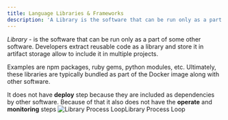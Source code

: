 ```yaml
---
title: Language Libraries & Frameworks
description: 'A Library is the software that can be run only as a part of some other software and typically contains reusable code leveraged by multiple other software projects.'
---
```


_Library_ - is the software that can be run only as a part of some other software. Developers extract reusable code as a library and store it in artifact storage allow to include it in multiple projects.

Examples are npm packages, ruby gems, python modules, etc. Ultimately, these libraries are typically bundled as part of the Docker image along with other software.

It does not have **deploy** step because they are included as dependencies by other software. Because of that it also does not have the **operate** and **monitoring** steps ![Library Process Loop](/assets/0effe9c-Process_Loop_-_Library_-_Page_1.png)Library Process Loop

